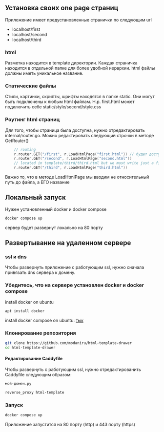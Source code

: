 ## Установка своих one page страниц
Приложение имеет предустановленные странички по следующим url
* localhost/first
* localhost/second
* localhost/third
### html 
Разметка находится в template директории. Каждая страничка находится в отдельной папке для более удобной иерархии. html файлы должны иметь уникальное название.
### Статические файлы
Стили, картинки, скрипты, шрифты находятся в папке static. Они могут быть подключены к любым html файлам. Н.р. first.html может подключить себе static/style/second/style.css
### Роутинг html страниц
Для того, чтобы страница была доступна, нужно отредактировать internal/router.go. Можно редактировать следующий строчки в методе GetRouter()
~~~go
    // routing
	r.router.GET("/first", r.LoadHtmlPage("first.html")) // будет доступен по localhost/first, выдаст страничку first.html
	r.router.GET("/second", r.LoadHtmlPage("second.html"))
	// located in template/third/third.html but we must write just a file name
	r.router.GET("/third", r.LoadHtmlPage("third.html"))
~~~
Важно то, что в методе LoadHtmlPage мы вводим не относительный путь до файла, а ЕГО название
## Локальный запуск
Нужен установленный docker и docker compose
~~~bash
docker compose up
~~~
сервер будет развернут локально на 80 порту
## Развертывание на удаленном сервере
### ssl и dns
Чтобы развернуть приложение с работующим ssl, нужно сначала привязать dns сервера к домену.
### Убедитесь, что на сервере установлен docker и docker compose
install docker on ubuntu
~~~bash
apt install docker
~~~
install docker compose on ubuntu: [тык](https://www.digitalocean.com/community/tutorials/how-to-install-and-use-docker-compose-on-ubuntu-22-04)
### Клонирование репозитория
~~~bash
git clone https://github.com/modaniru/html-template-drawer
cd html-template-drawer
~~~
#### Редактирование Caddyfile
Чтобы развернуть с работующим ssl, нужно отредактированить Caddyfile следующим образом:
~~~bash
мой-домен.ру

reverse_proxy html-template
~~~
### Запуск
~~~bash
docker compose up
~~~
Приложение запустится на 80 порту (http) и 443 порту (https)
